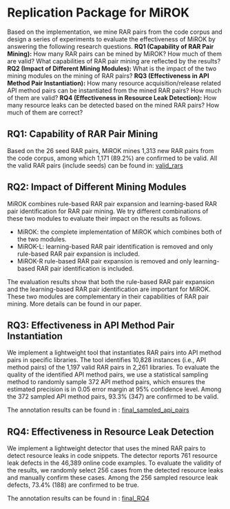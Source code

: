 # Replication Package for MiROK

Based on the implementation, we mine RAR pairs from the code corpus and design a series of experiments to evaluate the effectiveness of MiROK by answering the following research questions.
**RQ1 (Capability of RAR Pair Mining):** How many RAR pairs can be mined by MiROK? How much of them are valid? What capabilities of RAR pair mining are reflected by the results?
**RQ2 (Impact of Different Mining Modules):** What is the impact of the two mining modules on the mining of RAR pairs?
**RQ3 (Effectiveness in API Method Pair Instantiation):** How many resource acquisition/release related API method pairs can be instantiated from the mined RAR pairs? How much of them are valid?
**RQ4 (Effectiveness in Resource Leak Detection):** How many resource leaks can be detected based on the mined RAR pairs? How much of them are correct?


## RQ1: Capability of RAR Pair Mining
Based on the 26 seed RAR pairs, MiROK mines 1,313 new RAR pairs from the code corpus, among which 1,171 (89.2%) are confirmed to be valid. 
All the valid RAR pairs (include seeds) can be found in: [valid_rars](./final_rars.txt)

## RQ2: Impact of Different Mining Modules
MiROK combines rule-based RAR pair expansion and learning-based RAR pair identification for RAR pair mining. We try different combinations of these two modules to evaluate their impact on the results as follows.
- MiROK: the complete implementation of MiROK which combines both of the two modules.
- MiROK-L: learning-based RAR pair identification is removed and only rule-based RAR pair expansion is included.
- MiROK-R rule-based RAR pair expansion is removed and only learning-based RAR pair identification is included.


The evaluation results show that both the rule-based RAR pair expansion and the learning-based RAR pair identification are important for MiROK.
These two modules are complementary in their capabilities of RAR pair mining.
More details can be found in our paper.

## RQ3: Effectiveness in API Method Pair Instantiation
We implement a lightweight tool that instantiates RAR pairs into API method pairs in specific libraries.
The tool identifies 10,828 instances (i.e., API method pairs) of the 1,197 valid RAR pairs in 2,261 libraries.
To evaluate the quality of the identified API method pairs, we use a statistical sampling method to randomly sample 372 API method pairs, which ensures the estimated precision is in 0.05 error margin at 95\% confidence level.
Among the 372 sampled API method pairs,  93.3% (347) are confirmed to be valid.

The annotation results can be found in : [final_sampled_api_pairs](./final_sampled_api_pairs.csv)


## RQ4: Effectiveness in Resource Leak Detection
We implement a lightweight detector that uses the mined RAR pairs to detect resource leaks in code snippets.
The detector reports 761 resource leak defects in the 46,389 online code examples.
To evaluate the validity of the results, we randomly select 256 cases from the detected resource leaks and manually confirm these cases.
Among the 256 sampled resource leak defects, 73.4% (188) are confirmed to be true.

The annotation results can be found in : [final_RQ4](./final_RQ4.zip)


